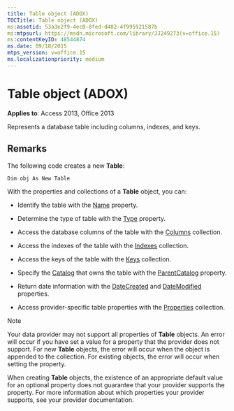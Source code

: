 ```yaml
---
title: Table object (ADOX)
TOCTitle: Table object (ADOX)
ms:assetid: 53a3e2f9-4ec0-8fed-d482-4f995921587b
ms:mtpsurl: https://msdn.microsoft.com/library/JJ249273(v=office.15)
ms:contentKeyID: 48544874
ms.date: 09/18/2015
mtps_version: v=office.15
ms.localizationpriority: medium
---
```


# Table object (ADOX)

**Applies to**: Access 2013, Office 2013

Represents a database table including columns, indexes, and keys.

## Remarks

The following code creates a new **Table**:

`Dim obj As New Table`

With the properties and collections of a **Table** object, you can:

- Identify the table with the [Name](name-property-adox.md) property.

- Determine the type of table with the [Type](/office/vba/access/concepts/miscellaneous/type-property-tableadox) property.

- Access the database columns of the table with the [Columns](columns-collection-adox.md) collection.

- Access the indexes of the table with the [Indexes](indexes-collection-adox.md) collection.

- Access the keys of the table with the [Keys](keys-collection-adox.md) collection.

- Specify the [Catalog](catalog-object-adox.md) that owns the table with the [ParentCatalog](parentcatalog-property-adox.md) property.

- Return date information with the [DateCreated](datecreated-property-adox.md) and [DateModified](datemodified-property-adox.md) properties.

- Access provider-specific table properties with the [Properties](properties-collection-ado.md) collection.


> [!NOTE]
> Your data provider may not support all properties of **Table** objects. An error will occur if you have set a value for a property that the provider does not support. For new **Table** objects, the error will occur when the object is appended to the collection. For existing objects, the error will occur when setting the property.

When creating **Table** objects, the existence of an appropriate default value for an optional property does not guarantee that your provider supports the property. For more information about which properties your provider supports, see your provider documentation.
